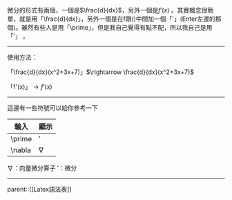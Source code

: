 微分的形式有兩個，一個是$\frac{d}{dx}$，另外一個是$f'(x)$
。其實概念很簡單，就是用「\\frac{d}{dx}」，另外一個是在f跟\(\)中間加一個「'」(Enter左邊的那個)。雖然有些人是用「\\prime」，但是我自己覺得有點不配，所以我自己是用「'」
。

- - - 
使用方法：

「\\frac{d}{dx}(x^2+3x+7)」$\rightarrow \frac{d}{dx}(x^2+3x+7)$

「f'(x)」$\rightarrow f'(x)$
- - -
 這邊有一些符號可以給你參考一下

| 輸入     | 顯示       |
| ------ | -------- |
| \prime | $\prime$ |
| \nabla | $\nabla$ |
$\nabla$：向量微分算子
$\prime$：微分
- - -
parent::[[Latex語法表]]
